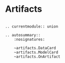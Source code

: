 # Artifacts

```--eval-rst--

.. currentmodule:: union

.. autosummary::
    :nosignatures:

    ~artifacts.DataCard
    ~artifacts.ModelCard
    ~artifacts.OnArtifact
    
```